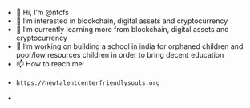 - 👋 Hi, I’m @ntcfs
- 👀 I’m interested in blockchain, digital assets and cryptocurrency
- 🌱 I’m currently learning more from blockchain, digital assets and cryptocurrency
- 💞️ I’m working on building a school in india for orphaned children and poor/low resources children in order to bring decent education
- 📫 How to reach me: 
-     https://newtalentcenterfriendlysouls.org
-     

<!---
ntcfs/ntcfs is a ✨ special ✨ repository because its `README.md` (this file) appears on your GitHub profile.
You can click the Preview link to take a look at your changes.
--->
